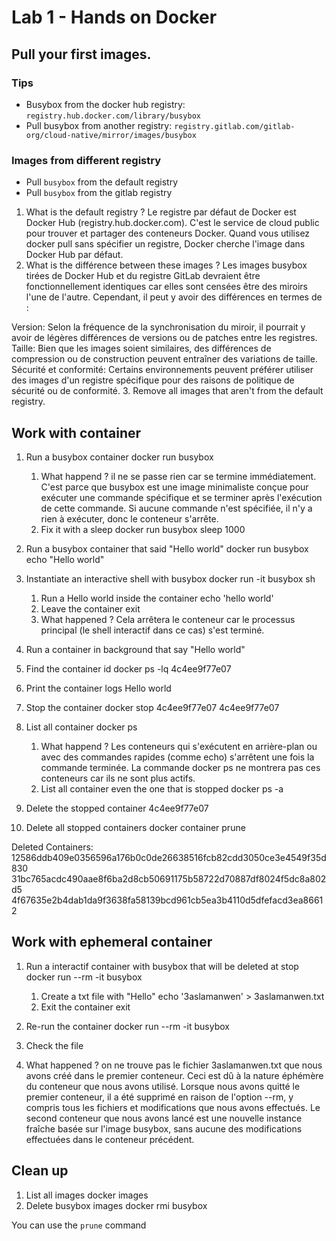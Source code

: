 # Lab 1 - Hands on Docker

## Pull your first images.

### Tips

- Busybox from the docker hub registry: `registry.hub.docker.com/library/busybox`
- Pull busybox from another registry: `registry.gitlab.com/gitlab-org/cloud-native/mirror/images/busybox`

### Images from different registry

- Pull `busybox` from the default registry
- Pull `busybox` from the gitlab registry

1. What is the default registry ? 
Le registre par défaut de Docker est Docker Hub (registry.hub.docker.com). C'est le service de cloud public pour trouver et partager des conteneurs Docker. Quand vous utilisez docker pull sans spécifier un registre, Docker cherche l'image dans Docker Hub par défaut.
2. What is the différence between these images ?
Les images busybox tirées de Docker Hub et du registre GitLab devraient être fonctionnellement identiques car elles sont censées être des miroirs l'une de l'autre. Cependant, il peut y avoir des différences en termes de :

Version: Selon la fréquence de la synchronisation du miroir, il pourrait y avoir de légères différences de versions ou de patches entre les registres.
Taille: Bien que les images soient similaires, des différences de compression ou de construction peuvent entraîner des variations de taille.
Sécurité et conformité: Certains environnements peuvent préférer utiliser des images d'un registre spécifique pour des raisons de politique de sécurité ou de conformité.
3. Remove all images that aren't from the default registry.

## Work with container

1. Run a busybox container
docker run busybox

   1. What happend ?
   il ne se passe rien car se termine immédiatement. C'est parce que busybox est une image minimaliste conçue pour exécuter une commande spécifique et se terminer après l'exécution de cette commande. Si aucune commande n'est spécifiée, il n'y a rien à exécuter, donc le conteneur s'arrête.
   2. Fix it with a sleep
   docker run busybox sleep 1000

2. Run a busybox container that said "Hello world"
docker run busybox echo "Hello world"

3. Instantiate an interactive shell with busybox
docker run -it busybox sh

   1. Run a Hello world inside the container
   echo 'hello world'
   2. Leave the container
   exit
   3. What happened ?
   Cela arrêtera le conteneur car le processus principal (le shell interactif dans ce cas) s'est terminé.
4. Run a container in background that say "Hello world"
5. Find the container id
   docker ps -lq
   4c4ee9f77e07
6. Print the container logs
   Hello world
7. Stop the container
   docker stop 4c4ee9f77e07
   4c4ee9f77e07
8. List all container
docker ps

   1. What happend ?
   Les conteneurs qui s'exécutent en arrière-plan ou avec des commandes rapides (comme echo) s'arrêtent une fois la commande terminée. La commande docker ps ne montrera pas ces conteneurs car ils ne sont plus actifs.
   2. List all container even the one that is stopped
   docker ps -a


9. Delete the stopped container
   4c4ee9f77e07
10. Delete all stopped containers
docker container prune

Deleted Containers:
12586ddb409e0356596a176b0c0de26638516fcb82cdd3050ce3e4549f35d830
31bc765acdc490aae8f6ba2d8cb50691175b58722d70887df8024f5dc8a802d5
4f67635e2b4dab1da9f3638fa58139bcd961cb5ea3b4110d5dfefacd3ea86612

## Work with ephemeral container

1. Run a interactif container with busybox that will be deleted at stop
docker run --rm -it busybox

   1. Create a txt file with "Hello"
   echo '3aslamanwen' > 3aslamanwen.txt
   2. Exit the container
   exit
2. Re-run the container 
docker run --rm -it busybox

3. Check the file 
4. What happened ?
on ne trouve pas le fichier 3aslamanwen.txt que nous avons créé dans le premier conteneur. Ceci est dû à la nature éphémère du conteneur que nous avons utilisé. Lorsque nous avons quitté le premier conteneur, il a été supprimé en raison de l'option --rm, y compris tous les fichiers et modifications que nous avons effectués. Le second conteneur que nous avons lancé est une nouvelle instance fraîche basée sur l'image busybox, sans aucune des modifications effectuées dans le conteneur précédent.

## Clean up

1. List all images
   docker images
2. Delete busybox images
docker rmi busybox

You can use the `prune` command
